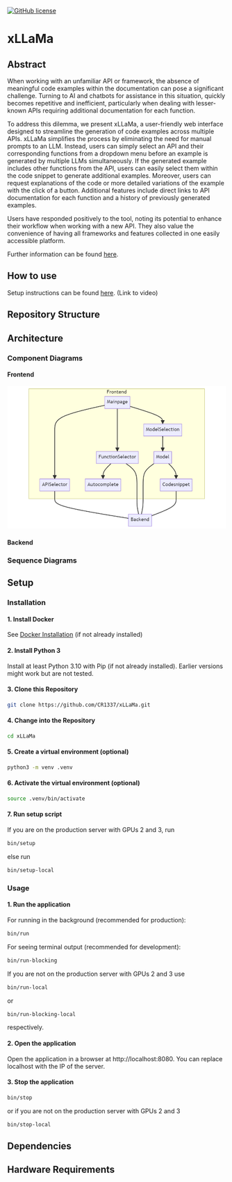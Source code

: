 [![GitHub license](https://img.shields.io/github/license/Naereen/StrapDown.js.svg)](https://github.com/CR1337/xLLaMa/blob/master/LICENSE)

# xLLaMa

## Abstract
When working with an unfamiliar API or framework, the absence of meaningful code examples within the documentation can pose a significant challenge. Turning to AI and chatbots for assistance in this situation, quickly becomes repetitive and inefficient, particularly when dealing with lesser-known APIs requiring additional documentation for each function.

To address this dilemma, we present xLLaMa, a user-friendly web interface designed to streamline the generation of code examples across multiple APIs. xLLaMa simplifies the process by eliminating the need for manual prompts to an LLM. Instead, users can simply select an API and their corresponding functions from a dropdown menu before an example is generated by multiple LLMs simultaneously. 
If the generated example includes other functions from the API, users can easily select them within the code snippet to generate additional examples. Moreover, users can request explanations of the code or more detailed variations of the example with the click of a button. Additional features include direct links to API documentation for each function and a history of previously generated examples.

Users have responded positively to the tool, noting its potential to enhance their workflow when working with a new API. They also value the convenience of having all frameworks and features collected in one easily accessible platform.

Further information can be found [here](https://github.com/CR1337/xLLaMa/blob/main/doc/xLLaMa_endpresentation.pdf).

## How to use
Setup instructions can be found [here](https://github.com/CR1337/xLLaMa?tab=readme-ov-file#setup).
(Link to video)




## Repository Structure


## Architecture
### Component Diagrams
#### Frontend
![Frontend Component Diagram](https://github.com/CR1337/xLLaMa/blob/main/doc/diagrams/frontend_component_diagram_image.png)

#### Backend
### Sequence Diagrams



## Setup

### Installation

#### 1. Install Docker
See [Docker Installation](https://docs.docker.com/engine/install/) (if not already installed)

#### 2. Install Python 3
Install at least Python 3.10 with Pip (if not already installed). Earlier versions might work but are not tested.

#### 3. Clone this Repository
```bash
git clone https://github.com/CR1337/xLLaMa.git
```

#### 4. Change into the Repository
```bash
cd xLLaMa
```

#### 5. Create a virtual environment (optional)
```bash
python3 -m venv .venv
```

#### 6. Activate the virtual environment (optional)
```bash
source .venv/bin/activate
```

#### 7. Run setup script
If you are on the production server with GPUs 2 and 3, run
```bash
bin/setup
```
else run
```bash
bin/setup-local
```

### Usage
#### 1. Run the application
For running in the background (recommended for production):
```bash
bin/run
```
For seeing terminal output (recommended for development):
```bash
bin/run-blocking
```

If you are not on the production server with GPUs 2 and 3 use
```bash
bin/run-local
```
or
```bash
bin/run-blocking-local
```
respectively.

#### 2. Open the application
Open the application in a browser at http://localhost:8080. You can replace localhost with the IP of the server.

#### 3. Stop the application
```bash
bin/stop
```
or if you are not on the production server with GPUs 2 and 3
```bash
bin/stop-local
```


## Dependencies 


## Hardware Requirements
